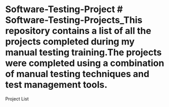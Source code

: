 # Software-Testing-Project  # Software-Testing-Projects_This repository contains a list of all the projects completed during my manual testing training.The projects were completed using a combination of manual testing techniques and test management tools. 
Project List
